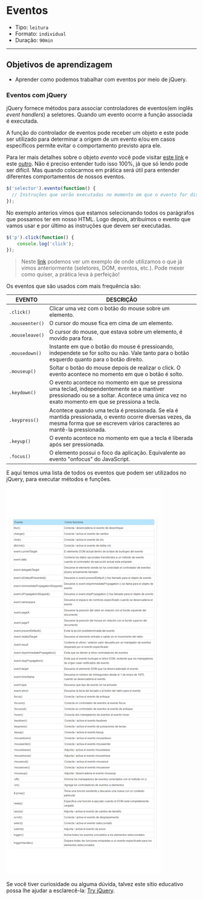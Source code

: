 # Eventos

- Tipo: `leitura`
- Formato: `individual`
- Duração: `90min`

***

## Objetivos de aprendizagem

- Aprender como podemos trabalhar com eventos por meio de jQuery.

### Eventos com jQuery

jQuery fornece métodos para associar controladores de eventos(em inglês _event handlers_) a seletores. Quando um evento ocorre a função associada é executada.

A função do controlador de eventos pode receber um objeto e este pode ser utilizado para determinar a origem de um evento e/ou em casos específicos permite evitar o comportamento previsto apra ele.

Para ler mais detalhes sobre o objeto *evento* você pode visitar [este link](http://librosweb.es/libro/fundamentos_jquery/capitulo_5/el_objeto_del_evento.html) e este [outro](http://api.jquery.com/category/events/event-object/). Não é preciso entender tudo isso 100%, já que só lendo pode ser difícil. Mas quando colocarmos em prática será útil para entender diferentes comportamentos de nossos eventos.

```javascript
$('selector').evento(function() {
  // Instruções que serão executadas no momento em que o evento for disparado
});
```

No exemplo anterios vimos que estamos selecionando todos os parágrafos que possamos ter em nosso HTML. Logo depois, atribuímos o evento que vamos usar e por último as instruções que devem ser executadas.

```javascript
$('p').click(function() {
    console.log('click');
});
```
> Neste [link](https://codepen.io/Si7v4n4/pen/OzQdzJ?editors=1010#0) podemos ver um exemplo de onde utilizamos o que já vimos anteriormente (seletores, DOM, eventos, etc.). Pode mexer como quiser, a prática leva à perfeição!

Os eventos que são usados com mais frequência são:

| EVENTO | DESCRIÇÃO |
| ------ | ----------- |
| `.click()` | Clicar uma vez com o botão do mouse sobre um elemento.|
| `.mouseenter()` | O cursor do mouse fica em cima de um elemento.|
| `.mouseleave()` | O cursor do mouse, que estava sobre um elemento, é movido para fora.|
| `.mousedown()` | Instante em que o botão do mouse é pressioando, independete se for solto ou não. Vale tanto para o botão esquerdo quanto para o botão direito.|
| `.mouseup()` | Soltar o botão do mouse depois de realizar o click. O evento acontece no momento em que o botão é solto.|
| `.keydown()` | O evento acontece no momento em que se pressiona uma teclad, independentemente se a mantiver pressionado ou se a soltar. Acontece uma única vez no exato momento em que se pressiona a tecla.|
| `.keypress()` | Acontece quando uma tecla é pressionada. Se ela é mantida pressionada, o evento ocorre diversas vezes, da mesma forma que se escrevem vários caracteres ao mantê-la pressionada.|
| `.keyup()` | O evento acontece no momento em que a tecla é liberada após ser pressionada.|
| `.focus()` | O elemento possui o foco da aplicação. Equivalente ao evento "onfocus" do JavaScript.|


E aqui temos uma lista de todos os eventos que podem ser utilizados no jQuery, para executar métodos e funções.

![lista-eventos](https://github.com/AnaSalazar/curricula-js/blob/04-social-network/04-social-network/02-jquery/04-events/lista-eventos.png?raw=true)

Se você tiver curiosidade ou alguma dúvida, talvez este sítio educativo possa lhe ajudar a esclarecê-la: [Try jQuery](http://try.jquery.com/).
